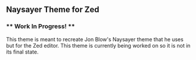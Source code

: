 ## Naysayer Theme for Zed

### ** Work In Progress! **

This theme is meant to recreate Jon Blow's Naysayer theme that he uses but for the Zed editor. This theme is currently being worked on so it is not in its final state.

